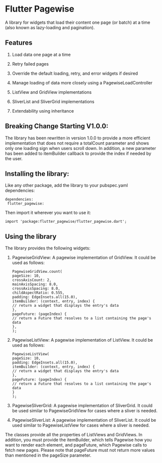 # Flutter Pagewise

A library for widgets that load their content one page (or batch) at a time (also known as lazy-loading and pagination).

## Features

1. Load data one page at a time

2. Retry failed pages

3. Override the default loading, retry, and error widgets if desired

4. Manage loading of data more closely using a PagewiseLoadController

5. ListView and GridView implementations

6. SliverList and SliverGrid implementations

7. Extendability using inheritance

## Breaking Change Starting V1.0.0:

The library has been rewritten in version 1.0.0 to provide a more efficient implementation that does not require a totalCount parameter and shows only one loading sign when users scroll down. In addition, a new parameter has been added to itemBuilder callback to provide the index if needed by the user.

## Installing the library:

Like any other package, add the library to your pubspec.yaml dependencies:

   ```
   dependencies:
    flutter_pagewise:
   ```

Then import it wherever you want to use it:

   ```
   import 'package:flutter_pagewise/flutter_pagewise.dart';
   ```

## Using the library

The library provides the following widgets:

1. PagewiseGridView: A pagewise implementation of GridView. It could be used as follows:

   ```
   PagewiseGridView.count(
   pageSize: 10,
   crossAxisCount: 2,
   mainAxisSpacing: 8.0,
   crossAxisSpacing: 8.0,
   childAspectRatio: 0.555,
   padding: EdgeInsets.all(15.0),
   itemBuilder: (context, entry, index) {
   // return a widget that displays the entry's data
   },
   pageFuture: (pageIndex) {
   // return a Future that resolves to a list containing the page's data
   },
   );
   ```
   
2. PagewiseListView: A pagewise implementation of ListView. It could be used as follows:

   ```
   PagewiseListView(
   pageSize: 10,
   padding: EdgeInsets.all(15.0),
   itemBuilder: (context, entry, index) {
   // return a widget that displays the entry's data
   },
   pageFuture: (pageIndex) {
   // return a Future that resolves to a list containing the page's data
   }
   );
   ```
   
3. PagewiseSliverGrid: A pagewise implementation of SliverGrid. It could be used similar to PagewiseGridView for cases where a sliver is needed.

4. PagewiseSliverList: A pagewise implementation of SliverList. It could be used similar to PagewiseListView for cases where a sliver is needed.

The classes provide all the properties of ListViews and GridViews. In addition, you must provide the itemBuilder, which tells Pagewise how you want to render each element, and pageFuture, which Pagewise calls to fetch new pages. Please note that pageFuture must not return more values than mentioned in the pageSize parameter.


